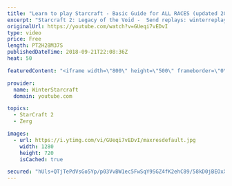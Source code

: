 ```yaml
---
title: "Learn to play Starcraft - Basic Guide for ALL RACES (updated 2017) #2"
excerpt: "Starcraft 2: Legacy of the Void -  Send replays: winterreplays@gmail.com ( -- Watch live at https://www.twitch.tv/wintergaming"
originalUrl: https://youtube.com/watch?v=GUeqi7vEDvI
type: video
price: Free
length: PT2H28M37S
publishedDateTime: 2018-09-21T22:08:36Z
heat: 50

featuredContent: "<iframe width=\"800\" height=\"500\" frameborder=\"0\" src=\"https://www.youtube.com/embed/GUeqi7vEDvI\" allow=\"accelerometer; autoplay; encrypted-media; gyroscope; picture-in-picture\" allowfullscreen></iframe>"

provider:
  name: WinterStarcraft
  domain: youtube.com

topics:
  - StarCraft 2
  - Zerg

images:
  - url: https://i.ytimg.com/vi/GUeqi7vEDvI/maxresdefault.jpg
    width: 1280
    height: 720
    isCached: true

secured: "hUls+QTjTePdVsGo5Yp/p03VvBW1ec5FwSqY9SGZ4fK2ehC89/58kD0jBEOxXUZQYUBFKPZJWRl4boqMp9HIvbdE1qpUS72U+2/Ulkxzmx1LZ9vkBzF88h1SfkAySEhTlWU0u3GebLmFLcS+Lq3PBGkw4JsY0nAtjs9lHRqTEWp0TxQK6c4ROI3k0D6mxSC+b+SuYdNNlCAK2c8zvdy9ShHDcdh90ZnXluPk9akJc5yiGJcQkRF59YPpAjqwRgLXnFr+10i3emOTTJIXSSuCzmC9GWfFv+2UNuo+gC1VaV1hGgUP3+oLczkHgrFfkLqvtZvUhYgT9N2OmqUlGC6NVwMNl6bXtSUGnT0BOM9urqVzNrFcvhcwAAmNphPH+hRw/qa4X9XwCS0BpstpfIaT4GKnY6klnEBwELzXRST4cwQ=;tBonkt07Rt2qQ8+0Nn4oug=="
---
```


